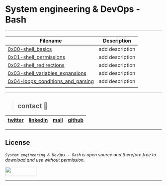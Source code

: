 # System engineering & DevOps - Bash
---
| **Filename** | **Description** |
|---|---|
| [0x00-shell_basics](https://github.com/ricardo1470/holberton-system_engineering-devops/tree/master/0x00-shell_basics) | add description  |
| [0x01-shell_permissions](https://github.com/ricardo1470/holberton-system_engineering-devops/tree/master/0x01-shell_permissions) | add description  |
| [0x02-shell_redirections](https://github.com/ricardo1470/holberton-system_engineering-devops/tree/master/0x02-shell_redirections) | add description  |
| [0x03-shell_variables_expansions](https://github.com/ricardo1470/holberton-system_engineering-devops/tree/master/0x03-shell_variables_expansions) | add description  |
| [0x04-loops_conditions_and_parsing](https://github.com/ricardo1470/holberton-system_engineering-devops/tree/master/0x04-loops_conditions_and_parsing) | add description  |
|   |   |

---
> ## contact 💬

| [twitter](https://twitter.com/RICARDO1470) | [linkedin](https://www.linkedin.com/in/ricardo-alfonso-camayo/) | [mail](1466@holbertonschool.com) | [github](https://github.com/ricardo1470/README/blob/master/README.md) |
|---|---|---|---|

---

## License
*`System engineering & DevOps - Bash` is open source and therefore free to download and use without permission.*

<a href="url"><img src="https://www.holbertonschool.com/holberton-logo.png" align="middle" width="100" height="30"></a>

---
